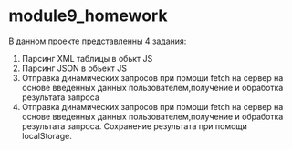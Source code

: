 # module9_homework
В данном проекте представленны 4 задания:
1. Парсинг XML таблицы в обькт JS
2. Парсинг JSON в обьект JS
3. Отправка динамических запросов при помощи fetch на сервер на основе введенных данных пользователем,получение и обработка результата запроса
4. Отправка динамических запросов при помощи fetch на сервер на основе введенных данных пользователем,получение и обработка результата запроса.
   Сохранение результата при помощи localStorage.
